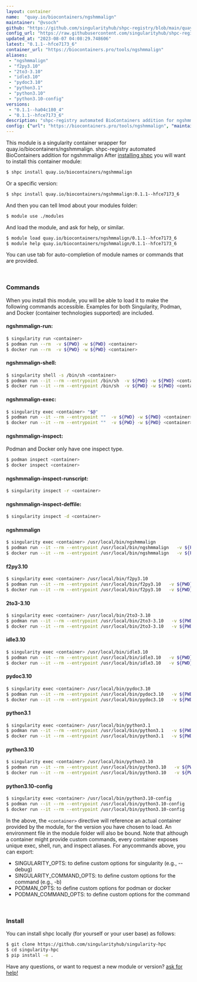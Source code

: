 ```yaml
---
layout: container
name:  "quay.io/biocontainers/ngshmmalign"
maintainer: "@vsoch"
github: "https://github.com/singularityhub/shpc-registry/blob/main/quay.io/biocontainers/ngshmmalign/container.yaml"
config_url: "https://raw.githubusercontent.com/singularityhub/shpc-registry/main/quay.io/biocontainers/ngshmmalign/container.yaml"
updated_at: "2023-08-07 04:08:29.748606"
latest: "0.1.1--hfce7173_6"
container_url: "https://biocontainers.pro/tools/ngshmmalign"
aliases:
 - "ngshmmalign"
 - "f2py3.10"
 - "2to3-3.10"
 - "idle3.10"
 - "pydoc3.10"
 - "python3.1"
 - "python3.10"
 - "python3.10-config"
versions:
 - "0.1.1--ha04c180_4"
 - "0.1.1--hfce7173_6"
description: "shpc-registry automated BioContainers addition for ngshmmalign"
config: {"url": "https://biocontainers.pro/tools/ngshmmalign", "maintainer": "@vsoch", "description": "shpc-registry automated BioContainers addition for ngshmmalign", "latest": {"0.1.1--hfce7173_6": "sha256:02a30452216028c3e95c1ca36e0f4287bdd1664a3a37c982f5d5ba2ee6b5dbbb"}, "tags": {"0.1.1--ha04c180_4": "sha256:215848fa34c835be224695bfa3d60d88abab91cd231871b7748e1ab0ba314c46", "0.1.1--hfce7173_6": "sha256:02a30452216028c3e95c1ca36e0f4287bdd1664a3a37c982f5d5ba2ee6b5dbbb"}, "docker": "quay.io/biocontainers/ngshmmalign", "aliases": {"ngshmmalign": "/usr/local/bin/ngshmmalign", "f2py3.10": "/usr/local/bin/f2py3.10", "2to3-3.10": "/usr/local/bin/2to3-3.10", "idle3.10": "/usr/local/bin/idle3.10", "pydoc3.10": "/usr/local/bin/pydoc3.10", "python3.1": "/usr/local/bin/python3.1", "python3.10": "/usr/local/bin/python3.10", "python3.10-config": "/usr/local/bin/python3.10-config"}}
---
```


This module is a singularity container wrapper for quay.io/biocontainers/ngshmmalign.
shpc-registry automated BioContainers addition for ngshmmalign
After [installing shpc](#install) you will want to install this container module:


```bash
$ shpc install quay.io/biocontainers/ngshmmalign
```

Or a specific version:

```bash
$ shpc install quay.io/biocontainers/ngshmmalign:0.1.1--hfce7173_6
```

And then you can tell lmod about your modules folder:

```bash
$ module use ./modules
```

And load the module, and ask for help, or similar.

```bash
$ module load quay.io/biocontainers/ngshmmalign/0.1.1--hfce7173_6
$ module help quay.io/biocontainers/ngshmmalign/0.1.1--hfce7173_6
```

You can use tab for auto-completion of module names or commands that are provided.

<br>

### Commands

When you install this module, you will be able to load it to make the following commands accessible.
Examples for both Singularity, Podman, and Docker (container technologies supported) are included.

#### ngshmmalign-run:

```bash
$ singularity run <container>
$ podman run --rm  -v ${PWD} -w ${PWD} <container>
$ docker run --rm  -v ${PWD} -w ${PWD} <container>
```

#### ngshmmalign-shell:

```bash
$ singularity shell -s /bin/sh <container>
$ podman run --it --rm --entrypoint /bin/sh  -v ${PWD} -w ${PWD} <container>
$ docker run --it --rm --entrypoint /bin/sh  -v ${PWD} -w ${PWD} <container>
```

#### ngshmmalign-exec:

```bash
$ singularity exec <container> "$@"
$ podman run --it --rm --entrypoint ""  -v ${PWD} -w ${PWD} <container> "$@"
$ docker run --it --rm --entrypoint ""  -v ${PWD} -w ${PWD} <container> "$@"
```

#### ngshmmalign-inspect:

Podman and Docker only have one inspect type.

```bash
$ podman inspect <container>
$ docker inspect <container>
```

#### ngshmmalign-inspect-runscript:

```bash
$ singularity inspect -r <container>
```

#### ngshmmalign-inspect-deffile:

```bash
$ singularity inspect -d <container>
```


#### ngshmmalign

```bash
$ singularity exec <container> /usr/local/bin/ngshmmalign
$ podman run --it --rm --entrypoint /usr/local/bin/ngshmmalign   -v ${PWD} -w ${PWD} <container> -c " $@"
$ docker run --it --rm --entrypoint /usr/local/bin/ngshmmalign   -v ${PWD} -w ${PWD} <container> -c " $@"
```


#### f2py3.10

```bash
$ singularity exec <container> /usr/local/bin/f2py3.10
$ podman run --it --rm --entrypoint /usr/local/bin/f2py3.10   -v ${PWD} -w ${PWD} <container> -c " $@"
$ docker run --it --rm --entrypoint /usr/local/bin/f2py3.10   -v ${PWD} -w ${PWD} <container> -c " $@"
```


#### 2to3-3.10

```bash
$ singularity exec <container> /usr/local/bin/2to3-3.10
$ podman run --it --rm --entrypoint /usr/local/bin/2to3-3.10   -v ${PWD} -w ${PWD} <container> -c " $@"
$ docker run --it --rm --entrypoint /usr/local/bin/2to3-3.10   -v ${PWD} -w ${PWD} <container> -c " $@"
```


#### idle3.10

```bash
$ singularity exec <container> /usr/local/bin/idle3.10
$ podman run --it --rm --entrypoint /usr/local/bin/idle3.10   -v ${PWD} -w ${PWD} <container> -c " $@"
$ docker run --it --rm --entrypoint /usr/local/bin/idle3.10   -v ${PWD} -w ${PWD} <container> -c " $@"
```


#### pydoc3.10

```bash
$ singularity exec <container> /usr/local/bin/pydoc3.10
$ podman run --it --rm --entrypoint /usr/local/bin/pydoc3.10   -v ${PWD} -w ${PWD} <container> -c " $@"
$ docker run --it --rm --entrypoint /usr/local/bin/pydoc3.10   -v ${PWD} -w ${PWD} <container> -c " $@"
```


#### python3.1

```bash
$ singularity exec <container> /usr/local/bin/python3.1
$ podman run --it --rm --entrypoint /usr/local/bin/python3.1   -v ${PWD} -w ${PWD} <container> -c " $@"
$ docker run --it --rm --entrypoint /usr/local/bin/python3.1   -v ${PWD} -w ${PWD} <container> -c " $@"
```


#### python3.10

```bash
$ singularity exec <container> /usr/local/bin/python3.10
$ podman run --it --rm --entrypoint /usr/local/bin/python3.10   -v ${PWD} -w ${PWD} <container> -c " $@"
$ docker run --it --rm --entrypoint /usr/local/bin/python3.10   -v ${PWD} -w ${PWD} <container> -c " $@"
```


#### python3.10-config

```bash
$ singularity exec <container> /usr/local/bin/python3.10-config
$ podman run --it --rm --entrypoint /usr/local/bin/python3.10-config   -v ${PWD} -w ${PWD} <container> -c " $@"
$ docker run --it --rm --entrypoint /usr/local/bin/python3.10-config   -v ${PWD} -w ${PWD} <container> -c " $@"
```



In the above, the `<container>` directive will reference an actual container provided
by the module, for the version you have chosen to load. An environment file in the
module folder will also be bound. Note that although a container
might provide custom commands, every container exposes unique exec, shell, run, and
inspect aliases. For anycommands above, you can export:

 - SINGULARITY_OPTS: to define custom options for singularity (e.g., --debug)
 - SINGULARITY_COMMAND_OPTS: to define custom options for the command (e.g., -b)
 - PODMAN_OPTS: to define custom options for podman or docker
 - PODMAN_COMMAND_OPTS: to define custom options for the command

<br>

### Install

You can install shpc locally (for yourself or your user base) as follows:

```bash
$ git clone https://github.com/singularityhub/singularity-hpc
$ cd singularity-hpc
$ pip install -e .
```

Have any questions, or want to request a new module or version? [ask for help!](https://github.com/singularityhub/singularity-hpc/issues)